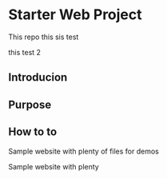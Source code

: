 # Starter Web Project

This repo
this sis test

this test 2

## Introducion

## Purpose

## How to to

Sample website with plenty of files for demos

Sample website with plenty
